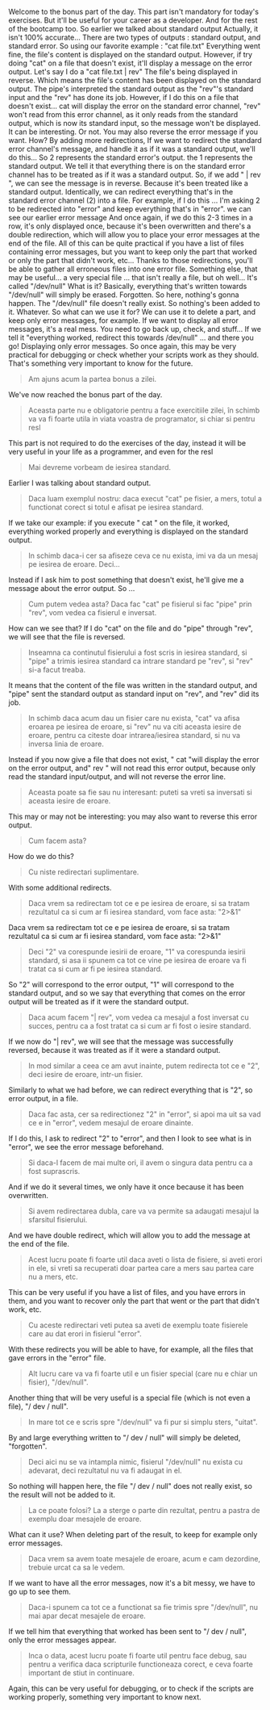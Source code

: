 Welcome to the bonus part of the day. This part isn't mandatory for today's exercises. But it'll be useful for your career as a developer. And for the rest of the bootcamp too. So earlier we talked about standard output Actually, it isn't 100% accurate... There are two types of outputs : standard output, and standard error. So using our favorite example : "cat file.txt" Everything went fine, the file's content is displayed on the standard output. However, if try doing "cat" on a file that doesn't exist, it'll display a message on the error output. Let's say I do a "cat file.txt | rev" The file's being displayed in reverse. Which means the file's content has been displayed on the standard output. The pipe's interpreted the standard output as the "rev"'s standard input and the "rev" has done its job. However, if I do this on a file that doesn't exist... cat will display the error on the standard error channel, "rev" won't read from this error channel, as it only reads from the standard output, which is now its standard input, so the message won't be displayed. It can be interesting. Or not. You may also reverse the error message if you want. How? By adding more redirections, If we want to redirect the standard error channel's message, and handle it as if it was a standard output, we'll do this... So 2 represents the standard error's output. the 1 represents the standard output. We tell it that everything there is on the standard error channel has to be treated as if it was a standard output. So, if we add " | rev ", we can see the message is in reverse. Because it's been treated like a standard output. Identically, we can redirect everything that's in the standard error channel (2) into a file. For example, if I do this ... I'm asking 2 to be redirected into "error" and keep everything that's in "error". we can see our earlier error message And once again, if we do this 2-3 times in a row, it's only displayed once, because it's been overwritten and there's a double redirection, which will allow you to place your error messages at the end of the file. All of this can be quite practical if you have a list of files containing error messages, but you want to keep only the part that worked or only the part that didn't work, etc... Thanks to those redirections, you'll be able to gather all erroneous files into one error file. Something else, that may be useful... a very special file ... that isn't really a file, but oh well... It's called "/dev/null" What is it? Basically, everything that's written towards "/dev/null" will simply be erased. Forgotten. So here, nothing's gonna happen. The "/dev/null" file doesn't really exist. So nothing's been added to it. Whatever. So what can we use it for? We can use it to delete a part, and keep only error messages, for example. If we want to display all error messages, it's a real mess. You need to go back up, check, and stuff... If we tell it "everything worked, redirect this towards /dev/null" ... and there you go! Displaying only error messages. So once again, this may be very practical for debugging or check whether your scripts work as they should. That's something very important to know for the future.



> Am ajuns acum la partea bonus a zilei. 

We've now reached the bonus part of the day.

> Aceasta parte nu e obligatorie pentru a face exercitiile zilei, în schimb va va fi foarte utila in viata voastra de programator, si chiar si pentru resl 

This part is not required to do the exercises of the day, instead it will be very useful in your life as a programmer, and even for the resl

> Mai devreme vorbeam de iesirea standard. 

Earlier I was talking about standard output.

> Daca luam exemplul nostru: daca execut "cat" pe fisier, a mers, totul a functionat corect si totul e afisat pe iesirea standard. 

If we take our example: if you execute " cat " on the file, it worked, everything worked properly and everything is displayed on the standard output.

> In schimb daca-i cer sa afiseze ceva ce nu exista, imi va da un mesaj pe iesirea de eroare. Deci... 

Instead if I ask him to post something that doesn't exist, he'll give me a message about the error output. So ...

> Cum putem vedea asta? Daca fac "cat" pe fisierul si fac "pipe" prin "rev", vom vedea ca fisierul e inversat. 

How can we see that? If I do "cat" on the file and do "pipe" through "rev", we will see that the file is reversed.

> Inseamna ca continutul fisierului a fost scris in iesirea standard, si "pipe" a trimis iesirea standard ca intrare standard pe "rev", si "rev" si-a facut treaba.

It means that the content of the file was written in the standard output, and "pipe" sent the standard output as standard input on "rev", and "rev" did its job.

> In schimb daca acum dau un fisier care nu exista, "cat" va afisa eroarea pe iesirea de eroare, si "rev" nu va citi aceasta iesire de eroare, pentru ca citeste doar intrarea/iesirea standard, si nu va inversa linia de eroare. 

Instead if you now give a file that does not exist, " cat "will display the error on the error output, and" rev " will not read this error output, because only read the standard input/output, and will not reverse the error line.

> Aceasta poate sa fie sau nu interesant: puteti sa vreti sa inversati si aceasta iesire de eroare. 

This may or may not be interesting: you may also want to reverse this error output.

> Cum facem asta? 

How do we do this?

> Cu niste redirectari suplimentare. 

With some additional redirects.

> Daca vrem sa redirectam tot ce e pe iesirea de eroare, si sa tratam rezultatul ca si cum ar fi iesirea standard, vom face asta: "2>&1"

Daca vrem sa redirectam tot ce e pe iesirea de eroare, si sa tratam rezultatul ca si cum ar fi iesirea standard, vom face asta: "2>&1"

> Deci "2" va corespunde iesirii de eroare, "1" va corespunda iesirii standard, si asa ii spunem ca tot ce vine pe iesirea de eroare va fi tratat ca si cum ar fi pe iesirea standard. 

So "2" will correspond to the error output, "1" will correspond to the standard output, and so we say that everything that comes on the error output will be treated as if it were the standard output.

> Daca acum facem "| rev", vom vedea ca mesajul a fost inversat cu succes, pentru ca a fost tratat ca si cum ar fi fost o iesire standard.

If we now do "| rev", we will see that the message was successfully reversed, because it was treated as if it were a standard output.

> In mod similar a ceea ce am avut inainte, putem redirecta tot ce e "2", deci iesire de eroare, intr-un fisier.

Similarly to what we had before, we can redirect everything that is "2", so error output, in a file.

> Daca fac asta, cer sa redirectionez "2" in "error", si apoi ma uit sa vad ce e in "error", vedem mesajul de eroare dinainte.

If I do this, I ask to redirect "2" to "error", and then I look to see what is in "error", we see the error message beforehand.

> Si daca-l facem de mai multe ori, il avem o singura data pentru ca a fost suprascris. 

And if we do it several times, we only have it once because it has been overwritten.

> Si avem redirectarea dubla, care va va permite sa adaugati mesajul la sfarsitul fisierului. 

And we have double redirect, which will allow you to add the message at the end of the file.

> Acest lucru poate fi foarte util daca aveti o lista de fisiere, si aveti erori in ele, si vreti sa recuperati doar partea care a mers sau partea care nu a mers, etc. 

This can be very useful if you have a list of files, and you have errors in them, and you want to recover only the part that went or the part that didn't work, etc.

> Cu aceste redirectari veti putea sa aveti de exemplu toate fisierele care au dat erori in fisierul "error".

With these redirects you will be able to have, for example, all the files that gave errors in the "error" file.

> Alt lucru care va va fi foarte util e un fisier special (care nu e chiar un fisier), "/dev/null". 

Another thing that will be very useful is a special file (which is not even a file), "/ dev / null".

> In mare tot ce e scris spre "/dev/null" va fi pur si simplu sters, "uitat". 

By and large everything written to "/ dev / null" will simply be deleted, "forgotten".

> Deci aici nu se va intampla nimic, fisierul "/dev/null" nu exista cu adevarat, deci rezultatul nu va fi adaugat in el. 

So nothing will happen here, the file "/ dev / null" does not really exist, so the result will not be added to it.

> La ce poate folosi? La a sterge o parte din rezultat, pentru a pastra de exemplu doar mesajele de eroare. 

What can it use? When deleting part of the result, to keep for example only error messages.

> Daca vrem sa avem toate mesajele de eroare, acum e cam dezordine, trebuie urcat ca sa le vedem. 

If we want to have all the error messages, now it's a bit messy, we have to go up to see them.

> Daca-i spunem ca tot ce a functionat sa fie trimis spre "/dev/null", nu mai apar decat mesajele de eroare. 

If we tell him that everything that worked has been sent to "/ dev / null", only the error messages appear.

> Inca o data, acest lucru poate fi foarte util pentru face debug, sau pentru a verifica daca scripturile functioneaza corect, e ceva foarte important de stiut in continuare.

Again, this can be very useful for debugging, or to check if the scripts are working properly, something very important to know next.
